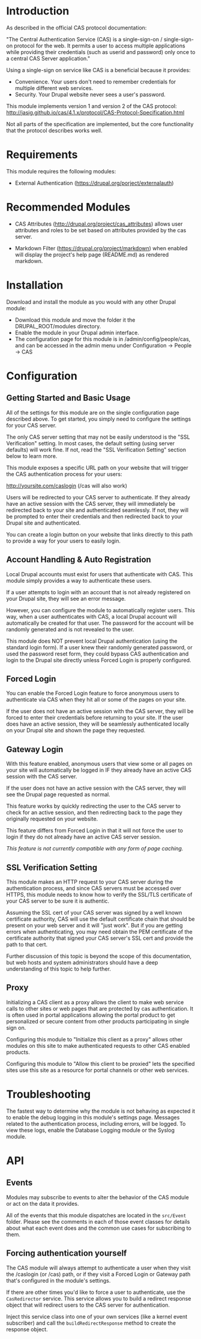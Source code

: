 # Introduction

As described in the official CAS protocol documentation:

"The Central Authentication Service (CAS) is a single-sign-on / 
single-sign-on protocol for the web. It permits a user to access 
multiple applications while providing their credentials (such as userid 
and password) only once to a central CAS Server application."
 
Using a single-sign on service like CAS is a beneficial because it provides:

* Convenience. Your users don't need to remember credentials for multiple
  different web services.
* Security. Your Drupal website never sees a user's password.

This module implements version 1 and version 2 of the CAS protocol:
http://jasig.github.io/cas/4.1.x/protocol/CAS-Protocol-Specification.html

Not all parts of the specification are implemented, but the core functionality
that the protocol describes works well.

# Requirements

This module requires the following modules: 

* External Authentication (https://drupal.org/porject/externalauth)

# Recommended Modules

* CAS Attributes (http://drupal.org/project/cas_attributes) allows user 
  attributes and roles to be set based on attributes provided by the cas 
  server.  
    
* Markdown Filter (https://drupal.org/project/markdown) when enabled will 
  display the project's help page (README.md) as rendered markdown.

# Installation

Download and install the module as you would with any other Drupal module:

* Download this module and move the folder it the DRUPAL_ROOT/modules 
  directory.
* Enable the module in your Drupal admin interface.
* The configuration page for this module is in /admin/config/people/cas,
  and can be accessed in the admin menu under Configuration -> People -> CAS

# Configuration

## Getting Started and Basic Usage

All of the settings for this module are on the single configuration page
described above. To get started, you simply need to configure the settings
for your CAS server.

The only CAS server setting that may not be easily understood is the
"SSL Verification" setting. In most cases, the default setting (using
server defaults) will work fine. If not, read the "SSL Verification Setting"
section below to learn more.

This module exposes a specific URL path on your website that will trigger
the CAS authentication process for your users:

http://yoursite.com/caslogin (/cas will also work)

Users will be redirected to your CAS server to authenticate. If they already
have an active session with the CAS server, they will immediately be redirected
back to your site and authenticated seamlessly. If not, they will be prompted
to enter their credentials and then redirected back to your Drupal site and
authenticated.

You can create a login button on your website that links directly to this
path to provide a way for your users to easily login.

## Account Handling & Auto Registration

Local Drupal accounts must exist for users that authenticate with CAS.
This module simply provides a way to authenticate these users.

If a user attempts to login with an account that is not already registered on
your Drupal site, they will see an error message.

However, you can configure the module to automatically register users.
This way, when a user authenticates with CAS, a local Drupal account will
automatically be created for that user. The password for the account will
be randomly generated and is not revealed to the user.

This module does NOT prevent local Drupal authentication (using the standard
login form). If a user knew their randomly generated password, or used
the password reset form, they could bypass CAS authentication and login to
the Drupal site directly unless Forced Login is properly configured.

## Forced Login

You can enable the Forced Login feature to force anonymous users to
authenticate via CAS when they hit all or some of the pages on your site.

If the user does not have an active session with the CAS server, they will
be forced to enter their credentials before returning to your site. If the
user does have an active session, they will be seamlessly authenticated
locally on your Drupal site and shown the page they requested.

## Gateway Login

With this feature enabled, anonymous users that view some or all pages on
your site will automatically be logged in IF they already have an active
CAS session with the CAS server.

If the user does not have an active session with the CAS server, they will
see the Drupal page requested as normal.

This feature works by quickly redirecting the user to the CAS server to
check for an active session, and then redirecting back to the page they
originally requested on your website.

This feature differs from Forced Login in that it will not force the user
to login if they do not already have an active CAS server session.

*This feature is not currently compatible with any form of page caching.*

## SSL Verification Setting
This module makes an HTTP request to your CAS server during the authentication
process, and since CAS servers must be accessed over HTTPS, this module needs
to know how to verify the SSL/TLS certificate of your CAS server to be
sure it is authentic.

Assuming the SSL cert of your CAS server was signed by a well known
certificate authority, CAS will use the default certificate chain that
should be present on your web server and it will "just work". But if you are
getting errors when authenticating, you may need obtain the PEM certificate
of the certificate authority that signed your CAS server's SSL cert and
provide the path to that cert.

Further discussion of this topic is beyond the scope of this documentation,
but web hosts and system administrators should have a deep understanding
of this topic to help further.

## Proxy
Initializing a CAS client as a proxy allows the client to make web service calls 
to other sites or web pages that are protected by cas authentication.  It 
is often used in portal applications allowing the portal product to get 
personalized or secure content from other products participating in single 
sign on. 

Configuring this module to "Initialize this client as a proxy" allows 
other modules on this site to make authenticated requests to other CAS 
enabled products. 

Configuring this module to "Allow this client to be proxied" lets the 
specified sites use this site as a resource for portal channels or other 
web services. 

# Troubleshooting
The fastest way to determine why the module is not behaving as expected it to
enable the debug logging in this module's settings page. Messages related to
the authentication process, including errors, will be logged. To view these
logs, enable the Database Logging module or the Syslog module.

# API

## Events
Modules may subscribe to events to alter the behavior of the CAS module or
act on the data it provides.

All of the events that this module dispatches are located in the `src/Event`
folder. Please see the comments in each of those event classes for details about
what each event does and the common use cases for subscribing to them.

## Forcing authentication yourself
The CAS module will always attempt to authenticate a user when they visit the
/caslogin (or /cas) path, or if they visit a Forced Login or Gateway path that's
configured in the module's settings.

If there are other times you'd like to force a user to authenticate, use the
`CasRedirector` service. This service allows you to build a redirect response
object that will redirect users to the CAS server for authentication.

Inject this service class into one of your own services (like a kernel event
subscriber) and call the `buildRedirectResponse` method to create the response
object.
